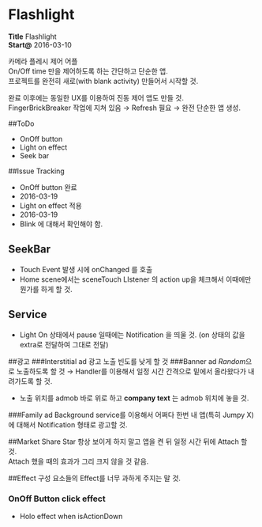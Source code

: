 # Flashlight

**Title** Flashlight  
**Start@** 2016-03-10

카메라 플레시 제어 어플  
On/Off time 만을 제어하도록 하는 간단하고 단순한 앱.  
프로젝트를 완전히 새로(with blank activity) 만들어서 시작할 것.

완료 이후에는 동일한 UX를 이용하여 진동 제어 앱도 만들 것.  
FingerBrickBreaker 작업에 지쳐 있음 → Refresh 필요 → 완전 단순한 앱 생성.

##ToDo
- OnOff button  
- Light on effect
- Seek bar   

##Issue Tracking
- OnOff button 완료
 - 2016-03-19
- Light on effect 적용 
 - 2016-03-19
 - Blink 에 대해서 확인해야 함.

## SeekBar
- Touch Event 발생 시에 onChanged 를 호출
- Home scene에서는 sceneTouch LIstener 의 action up을 체크해서 이때에만 뭔가를 하게 할 것.

## Service

- Light On 상태에서 pause 일때에는 Notification 을 띄울 것. (on 상태의 값을 extra로 전달하여 그대로 전달)


##광고
###Interstitial ad
광고 노출 빈도를 낮게 할 것
###Banner ad
*Random*으로 노출하도록 할 것
→ Handler를 이용해서 일정 시간 간격으로 밑에서 올라왔다가 내려가도록 할 것.

- 노출 위치를 admob 바로 위로 하고 **company text** 는 admob 위치에 놓을 것.

###Family ad
Background service를 이용해서 어쩌다 한번 내 앱(특히 Jumpy X) 에 대해서 Notification 형태로 광고할 것.

##Market Share Star
항상 보이게 하지 말고 앱을 켠 뒤 일정 시간 뒤에 Attach 할 것.  
Attach 했을 때의 효과가 그리 크지 않을 것 같음.

##Effect
구성 요소들의 Effect를 너무 과하게 주지는 말 것.
### OnOff Button click effect
- Holo effect when isActionDown

